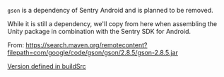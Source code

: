 `gson` is a dependency of Sentry Android and is planned to be removed.

While it is still a dependency, we'll copy from here when assembling the Unity package in combination with the Sentry SDK for Android.

From: https://search.maven.org/remotecontent?filepath=com/google/code/gson/gson/2.8.5/gson-2.8.5.jar

[Version defined in buildSrc](src/sentry-java/buildSrc/src/main/java/Config.kt)
